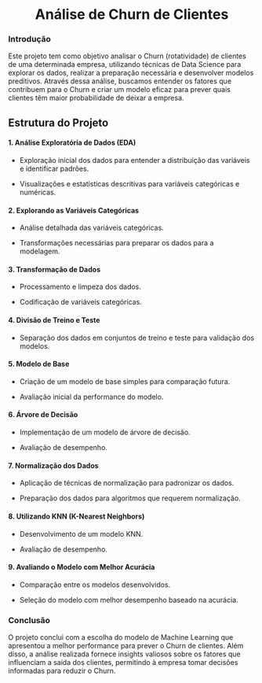 <h1 align="center">Análise de Churn de Clientes</h1>

<h3 align="left">Introdução</h3>

Este projeto tem como objetivo analisar o Churn (rotatividade) de clientes de uma determinada empresa, utilizando técnicas de Data Science para explorar os dados, realizar a preparação necessária e desenvolver modelos preditivos. Através dessa análise, buscamos entender os fatores que contribuem para o Churn e criar um modelo eficaz para prever quais clientes têm maior probabilidade de deixar a empresa.

<h2 align="left">Estrutura do Projeto</h2>
<h4 align="left">1. Análise Exploratória de Dados (EDA)</h4>

- Exploração inicial dos dados para entender a distribuição das variáveis e identificar padrões.

- Visualizações e estatísticas descritivas para variáveis categóricas e numéricas.

<h4 align="left">2. Explorando as Variáveis Categóricas</h4>

- Análise detalhada das variáveis categóricas.

- Transformações necessárias para preparar os dados para a modelagem.

<h4 align="left">3. Transformação de Dados</h4>

- Processamento e limpeza dos dados.

- Codificação de variáveis categóricas.

<h4 align="left">4. Divisão de Treino e Teste</h4>

- Separação dos dados em conjuntos de treino e teste para validação dos modelos.

<h4 align="left">5. Modelo de Base</h4>

- Criação de um modelo de base simples para comparação futura.

- Avaliação inicial da performance do modelo.

<h4 align="left">6. Árvore de Decisão</h4>

- Implementação de um modelo de árvore de decisão.

- Avaliação de desempenho.

<h4 align="left">7. Normalização dos Dados</h4>

- Aplicação de técnicas de normalização para padronizar os dados.

- Preparação dos dados para algoritmos que requerem normalização.

<h4 align="left">8. Utilizando KNN (K-Nearest Neighbors)</h4>

- Desenvolvimento de um modelo KNN.

- Avaliação de desempenho.

<h4 align="left">9. Avaliando o Modelo com Melhor Acurácia</h4>

- Comparação entre os modelos desenvolvidos.

- Seleção do modelo com melhor desempenho baseado na acurácia.

<h3 align="left">Conclusão</h3>

O projeto conclui com a escolha do modelo de Machine Learning que apresentou a melhor performance para prever o Churn de clientes. Além disso, a análise realizada fornece insights valiosos sobre os fatores que influenciam a saída dos clientes, permitindo à empresa tomar decisões informadas para reduzir o Churn.
